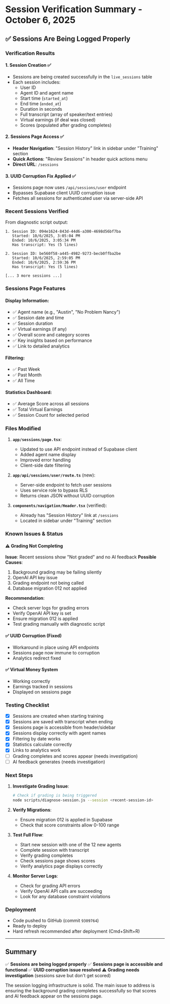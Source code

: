 # Session Verification Summary - October 6, 2025

## ✅ Sessions Are Being Logged Properly

### Verification Results

#### 1. **Session Creation** ✅
- Sessions are being created successfully in the `live_sessions` table
- Each session includes:
  - User ID
  - Agent ID and agent name
  - Start time (`started_at`)
  - End time (`ended_at`)
  - Duration in seconds
  - Full transcript (array of speaker/text entries)
  - Virtual earnings (if deal was closed)
  - Scores (populated after grading completes)

#### 2. **Sessions Page Access** ✅
- **Header Navigation**: "Session History" link in sidebar under "Training" section
- **Quick Actions**: "Review Sessions" in header quick actions menu
- **Direct URL**: `/sessions`

#### 3. **UUID Corruption Fix Applied** ✅
- Sessions page now uses `/api/sessions/user` endpoint
- Bypasses Supabase client UUID corruption issue
- Fetches all sessions for authenticated user via server-side API

### Recent Sessions Verified

From diagnostic script output:
```
1. Session ID: 094e1624-843d-44d6-a300-4698d56bf7ba
   Started: 10/6/2025, 3:05:04 PM
   Ended: 10/6/2025, 3:05:34 PM
   Has transcript: Yes (5 lines)

2. Session ID: be560f58-a445-4982-9273-becb0ffba2be
   Started: 10/6/2025, 2:59:05 PM
   Ended: 10/6/2025, 2:59:36 PM
   Has transcript: Yes (5 lines)

[... 3 more sessions ...]
```

### Sessions Page Features

#### Display Information:
- ✅ Agent name (e.g., "Austin", "No Problem Nancy")
- ✅ Session date and time
- ✅ Session duration
- ✅ Virtual earnings (if any)
- ✅ Overall score and category scores
- ✅ Key insights based on performance
- ✅ Link to detailed analytics

#### Filtering:
- ✅ Past Week
- ✅ Past Month
- ✅ All Time

#### Statistics Dashboard:
- ✅ Average Score across all sessions
- ✅ Total Virtual Earnings
- ✅ Session Count for selected period

### Files Modified

1. **`app/sessions/page.tsx`**:
   - Updated to use API endpoint instead of Supabase client
   - Added agent name display
   - Improved error handling
   - Client-side date filtering

2. **`app/api/sessions/user/route.ts`** (new):
   - Server-side endpoint to fetch user sessions
   - Uses service role to bypass RLS
   - Returns clean JSON without UUID corruption

3. **`components/navigation/Header.tsx`** (verified):
   - Already has "Session History" link at `/sessions`
   - Located in sidebar under "Training" section

### Known Issues & Status

#### ⚠️ Grading Not Completing
**Issue**: Recent sessions show "Not graded" and no AI feedback
**Possible Causes**:
1. Background grading may be failing silently
2. OpenAI API key issue
3. Grading endpoint not being called
4. Database migration 012 not applied

**Recommendation**: 
- Check server logs for grading errors
- Verify OpenAI API key is set
- Ensure migration 012 is applied
- Test grading manually with diagnostic script

#### ✅ UUID Corruption (Fixed)
- Workaround in place using API endpoints
- Sessions page now immune to corruption
- Analytics redirect fixed

#### ✅ Virtual Money System
- Working correctly
- Earnings tracked in sessions
- Displayed on sessions page

### Testing Checklist

- [x] Sessions are created when starting training
- [x] Sessions are saved with transcript when ending
- [x] Sessions page is accessible from header/sidebar
- [x] Sessions display correctly with agent names
- [x] Filtering by date works
- [x] Statistics calculate correctly
- [x] Links to analytics work
- [ ] Grading completes and scores appear (needs investigation)
- [ ] AI feedback generates (needs investigation)

### Next Steps

1. **Investigate Grading Issue**:
   ```bash
   # Check if grading is being triggered
   node scripts/diagnose-session.js --session <recent-session-id>
   ```

2. **Verify Migrations**:
   - Ensure migration 012 is applied in Supabase
   - Check that score constraints allow 0-100 range

3. **Test Full Flow**:
   - Start new session with one of the 12 new agents
   - Complete session with transcript
   - Verify grading completes
   - Check sessions page shows scores
   - Verify analytics page displays correctly

4. **Monitor Server Logs**:
   - Check for grading API errors
   - Verify OpenAI API calls are succeeding
   - Look for any database constraint violations

### Deployment

- Code pushed to GitHub (commit `9309764`)
- Ready to deploy
- Hard refresh recommended after deployment (Cmd+Shift+R)

---

## Summary

✅ **Sessions are being logged properly**
✅ **Sessions page is accessible and functional**
✅ **UUID corruption issue resolved**
⚠️ **Grading needs investigation** (sessions save but don't get scored)

The session logging infrastructure is solid. The main issue to address is ensuring the background grading completes successfully so that scores and AI feedback appear on the sessions page.
